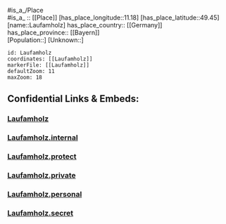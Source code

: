 ﻿---
location: [49.45,11.18] 
mapzoom: [7,12] 
mapmarker: city 
type: City
tags:
- geo/City


SpocWebEntityId: 31873
isDeleted: false
confidential: public

---
#is_a_/Place  
#is_a_ :: [[Place]] 
[has_place_longitude::11.18] 
[has_place_latitude::49.45] 
[name::Laufamholz] 
has_place_country:: [[Germany]]  
has_place_province:: [[Bayern]]  
[Population::] 
[Unknown::] 


```leaflet
id: Laufamholz
coordinates: [[Laufamholz]] 
markerFile: [[Laufamholz]] 
defaultZoom: 11 
maxZoom: 18
```


## Confidential Links & Embeds: 

### [Laufamholz](/_public/Earth/Continent/Europe/Europe~Central/Germany/Germany~West/Bayern/counties~Bayern/Nürnberger_Land/cities~Nürnbg_Land/Zerzabelshofer_Forst/City/Laufamholz.md) 

### [Laufamholz.internal](/_internal/Earth/Continent/Europe/Europe~Central/Germany/Germany~West/Bayern/counties~Bayern/Nürnberger_Land/cities~Nürnbg_Land/Zerzabelshofer_Forst/City/Laufamholz.internal.md) 

### [Laufamholz.protect](/_protect/Earth/Continent/Europe/Europe~Central/Germany/Germany~West/Bayern/counties~Bayern/Nürnberger_Land/cities~Nürnbg_Land/Zerzabelshofer_Forst/City/Laufamholz.protect.md) 

### [Laufamholz.private](/_private/Earth/Continent/Europe/Europe~Central/Germany/Germany~West/Bayern/counties~Bayern/Nürnberger_Land/cities~Nürnbg_Land/Zerzabelshofer_Forst/City/Laufamholz.private.md) 

### [Laufamholz.personal](/_personal/Earth/Continent/Europe/Europe~Central/Germany/Germany~West/Bayern/counties~Bayern/Nürnberger_Land/cities~Nürnbg_Land/Zerzabelshofer_Forst/City/Laufamholz.personal.md) 

### [Laufamholz.secret](/_secret/Earth/Continent/Europe/Europe~Central/Germany/Germany~West/Bayern/counties~Bayern/Nürnberger_Land/cities~Nürnbg_Land/Zerzabelshofer_Forst/City/Laufamholz.secret.md) 
